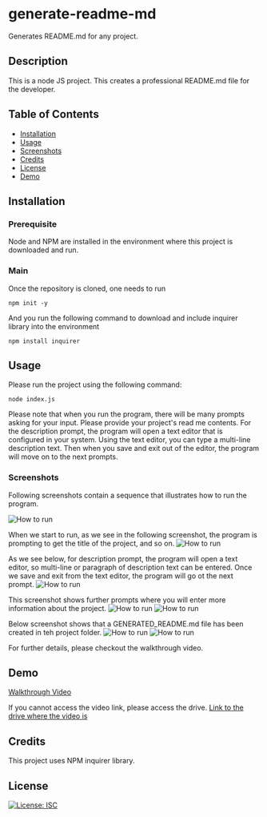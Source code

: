 # generate-readme-md

Generates README.md for any project.

## Description

This is a node JS project. This creates a professional README.md file for the developer.

## Table of Contents
- [Installation](#installation)
- [Usage](#usage)
- [Screenshots](#screenshots)
- [Credits](#credits)
- [License](#license)
- [Demo](#demo)

## Installation

### Prerequisite

Node and NPM are installed in the environment where this project is downloaded and run.

### Main

Once the repository is cloned, one needs to run

```console
npm init -y
```

And you run the following command to download and include inquirer library into the environment

```console
npm install inquirer
```

## Usage

Please run the project using the following command:

```console
node index.js
```

Please note that when you run the program, there will be many prompts asking for your input.
Please provide your project's read me contents.
For the description prompt, the program will open a text editor that is configured in your system.
Using the text editor, you can type a multi-line description text.
Then when you save and exit out of the editor, the program will move on to the next prompts.

### Screenshots

Following screenshots contain a sequence that illustrates how to run the program.

![How to run](/images/001.jpg?raw=true "1")

When we start to run, as we see in the following screenshot, the program is prompting to get the title of the project, and so on.
![How to run](/images/002.jpg?raw=true "2")

As we see below, for description prompt, the program will open a text editor, so multi-line or paragraph of description text can be entered. Once we save and exit from the text editor, the program will go ot the next prompt.
![How to run](/images/003.jpg?raw=true "3")

This screenshot shows further prompts where you will enter more information about the project.
![How to run](/images/004.jpg?raw=true "4")
![How to run](/images/005.jpg?raw=true "5")

Below screenshot shows that a GENERATED_README.md file has been created in teh project folder.
![How to run](/images/006.jpg?raw=true "6")
![How to run](/images/007.jpg?raw=true "7")

For further details, please checkout the walkthrough video.

## Demo

[Walkthrough Video](https://drive.google.com/file/d/1EFOhiq98AZ6ChzHYssVlcGLDj1j1C7sY/preview)

If you cannot access the video link, please access the drive.
[Link to the drive where the video is](https://drive.google.com/drive/folders/17TdbS3oiJeFvNTJBeW5NdYFh49-HYbYe?usp=sharing)

## Credits
This project uses NPM inquirer library. 

## License

[![License: ISC](https://img.shields.io/badge/License-ISC-blue.svg)](https://opensource.org/licenses/ISC)
